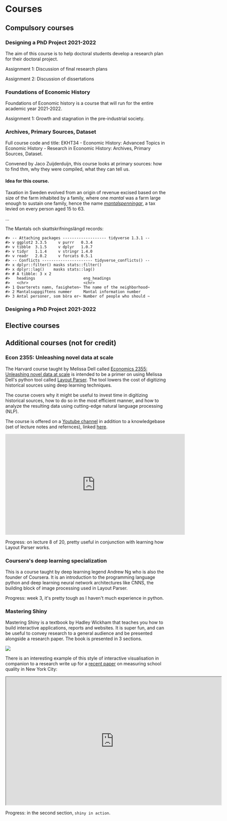 # Courses

## Compulsory courses

### Designing a PhD Project 2021-2022

The aim of this course is to help doctoral students develop a research plan for their doctoral project.

Assignment 1: Discussion of final research plans

Assignment 2: Discussion of dissertations

### Foundations of Economic History

Foundations of Economic history is a course that will run for the entire academic year 2021-2022.

Assignment 1: Growth and stagnation in the pre-industrial society.

### Archives, Primary Sources, Dataset

Full course code and title: EKHT34 - Economic History: Advanced Topics in Economic History - Research in Economic History: Archives, Primary Sources, Dataset.

Convened by Jaco Zuijderduijn, this course looks at primary sources: how to find thm, why they were compiled, what they can tell us.

#### Idea for this course.

Taxation in Sweden evolved from an origin of revenue excised based on the size of the farm inhabited by a family, where one *mantal* was a farm large enough to sustain one family, hence the name [*mantalspenningar*](https://www.familysearch.org/wiki/en/Swedish_Mantalsl%C3%A4ngd), a tax levied on every person aged 15 to 63. 

...

The Mantals och skattskrifningslängd records:


```
#> -- Attaching packages ------------------- tidyverse 1.3.1 --
#> v ggplot2 3.3.5     v purrr   0.3.4
#> v tibble  3.1.5     v dplyr   1.0.7
#> v tidyr   1.1.4     v stringr 1.4.0
#> v readr   2.0.2     v forcats 0.5.1
#> -- Conflicts ---------------------- tidyverse_conflicts() --
#> x dplyr::filter() masks stats::filter()
#> x dplyr::lag()    masks stats::lag()
#> # A tibble: 3 x 2
#>   headings                     eng_headings                 
#>   <chr>                        <chr>                        
#> 1 Qvarterets namn, fasigheten~ The name of the neighborhood~
#> 2 Mantalsuppgiftens nummer     Mantal information number    
#> 3 Antal personer, som böra er~ Number of people who should ~
```


### Designing a PhD Project 2021-2022

## Elective courses

## Additional courses (not for credit)

### Econ 2355: Unleashing novel data at scale

The Harvard course taught by Melissa Dell called [Economics 2355: Unleashing novel data at scale](https://dell-research-harvard.github.io/teaching/economics-2355) is intended to be a primer on using Melissa Dell's python tool called [Layout Parser](https://layout-parser.github.io/). The tool lowers the cost of digitizing historical sources using deep learning techniques. 

The course covers why it might be useful to invest time in digitizing historical sources, how to do so in the most efficient manner, and how to analyze the resulting data using cutting-edge natural language processing (NLP).

The course is offered on a [Youtube channel](https://www.youtube.com/watch?v=9fAjz0d2G4U&list=PLGTgQIsun7udZFo20jeJ4gq-T8Sq6b5bU&ab_channel=MelissaDell) in addition to a knowledgebase (set of lecture notes and refernces), linked [here](https://dell-research-harvard.github.io/teaching/economics-2355).

<iframe width="560" height="315" src="https://www.youtube.com/embed/9fAjz0d2G4U" title="YouTube video player" frameborder="0" allow="accelerometer; autoplay; clipboard-write; encrypted-media; gyroscope; picture-in-picture" allowfullscreen></iframe>

Progress: on lecture 8 of 20, pretty useful in conjunction with learning how Layout Parser works.

### Coursera's deep learning specialization

This is a course taught by deep learning legend Andrew Ng who is also the founder of Coursera. It is an introduction to the programming language python and deep learning neural network architectures like CNNS, the building block of image processing used in Layout Parser.

Progress: week 3, it's pretty tough as I haven't much experience in python.

### Mastering Shiny

Mastering Shiny is a textbook by Hadley Wickham that teaches you how to build interactive applications, reports and websites. It is super fun, and can be useful to convey research to a general audience and be presented alongside a research paper. The book is presented in 3 sections.

<img src="https://mastering-shiny.org/" style="display: block; margin: auto;" />

There is an interesting example of this style of interactive visualisation in companion to a research write up for a [recent paper](https://blueprintlabs.mit.edu/research/using-admissions-lotteries-to-validate-and-improve-school-quality-measures/) on measuring school quality in New York City:

<iframe src="https://public.tableau.com/shared/9R9MBP4C8?:display_count=y&amp;:origin=viz_share_link&amp;:embed=y" width="672" height="400px" data-external="1"></iframe>

Progress: in the second section, `shiny in action`.
